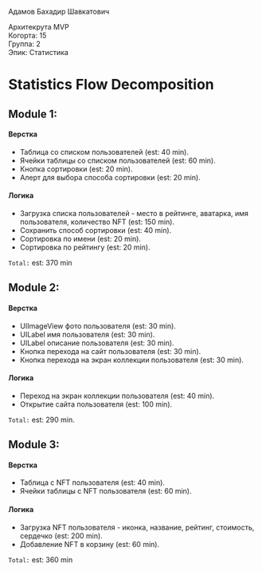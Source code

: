 Адамов Бахадир Шавкатович

Архитекрута MVP
<br /> Когорта: 15
<br /> Группа: 2
<br /> Эпик: Статистика

# Statistics Flow Decomposition


## Module 1:

#### Верстка
- Таблица со списком пользователей (est: 40 min).
- Ячейки таблицы со списком пользователей (est: 60 min).
- Кнопка сортировки (est: 20 min).
- Алерт для выбора способа сортировки (est: 20 min).

#### Логика
- Загрузка списка пользователей - место в рейтинге, аватарка, имя пользователя, количество NFT (est: 150 min).
- Сохранить способ сортировки (est: 40 min).
- Сортировка по имени (est: 20 min).
- Сортировка по рейтингу (est: 20 min).

`Total:` est: 370 min


## Module 2:
#### Верстка
- UIImageView фото пользователя (est: 30 min).
- UILabel имя пользователя (est: 30 min).
- UILabel описание пользователя (est: 30 min).
- Кнопка перехода на сайт пользователя (est: 30 min).
- Кнопка перехода на экран коллекции пользователя (est: 30 min).

#### Логика
- Переход на экран коллекции пользователя (est: 40 min).
- Открытие сайта пользователя (est: 100 min).

`Total:` est: 290 min.

## Module 3:

#### Верстка
- Таблица c NFT пользователя (est: 40 min).
- Ячейки таблицы с NFT пользователя (est: 60 min).

#### Логика
- Загрузка NFT пользователя - иконка, название, рейтинг, стоимость, сердечко (est: 200 min).
- Добавление NFT в корзину (est: 60 min).

`Total:` est: 360 min
